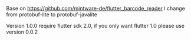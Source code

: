 Base on https://github.com/mintware-de/flutter_barcode_reader I change from protobuf-lite to protobuf-javalite

Version 1.0.0 require flutter sdk 2.0, if you only want flutter 1.0 please use version 0.0.2